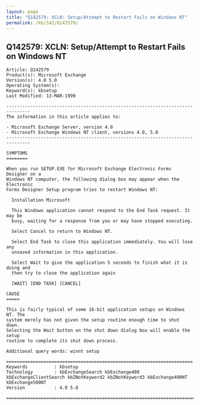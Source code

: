 ```yaml
---
layout: page
title: "Q142579: XCLN: Setup/Attempt to Restart Fails on Windows NT"
permalink: /kb/142/Q142579/
---
```


## Q142579: XCLN: Setup/Attempt to Restart Fails on Windows NT

	Article: Q142579
	Product(s): Microsoft Exchange
	Version(s): 4.0 5.0
	Operating System(s): 
	Keyword(s): kbsetup
	Last Modified: 13-MAR-1999
	
	-------------------------------------------------------------------------------
	The information in this article applies to:
	
	- Microsoft Exchange Server, version 4.0 
	- Microsoft Exchange Windows NT client, versions 4.0, 5.0 
	-------------------------------------------------------------------------------
	
	SYMPTOMS
	========
	
	When you run SETUP.EXE for Microsoft Exchange Electronic Forms Designer on a
	Windows NT computer, the following dialog box may appear when the Electronic
	Forms Designer Setup program tries to restart Windows NT:
	
	  Installation Microsoft
	
	  This Windows application cannot respond to the End Task request. It may be
	  busy, waiting for a response from you or may have stopped executing.
	
	  Select Cancel to return to Windows NT.
	
	  Select End Task to close this application immediately. You will lose any
	  unsaved information in this application.
	
	  Select Wait to give the application 5 seconds to finish what it is doing and
	  then try to close the application again
	
	  [WAIT] [END TASK] [CANCEL]
	
	CAUSE
	=====
	
	This is fairly typical of some 16-bit application setups on Windows NT. The
	system merely has not given the setup routine enough time to shut down.
	Selecting the Wait button on the shut down dialog box will enable the setup
	routine to complete its shut down process.
	
	Additional query words: winnt setup
	
	======================================================================
	Keywords          : kbsetup 
	Technology        : kbExchangeSearch kbExchange400 kbExchangeClientSearch kbZNotKeyword2 kbZNotKeyword3 kbExchange400NT kbExchange500NT
	Version           : 4.0 5.0
	
	=============================================================================
	
